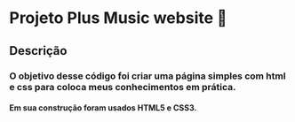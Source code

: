 # **Projeto Plus Music website** 🎹

## Descrição

### O objetivo desse código foi criar uma página simples com html e css para coloca meus conhecimentos em prática.

#### Em sua construção foram usados HTML5 e CSS3.
